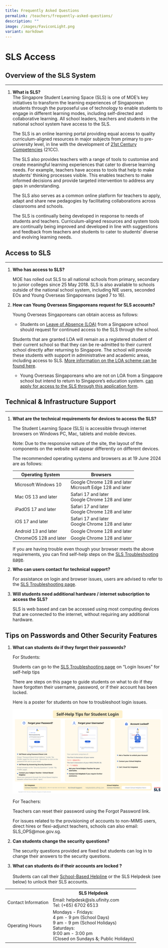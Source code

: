 ```yaml
---
title: Frequently Asked Questions
permalink: /teachers/frequently-asked-questions/
description: ""
image: /images/FaviconLight.png
variant: markdown
---
```

<h1>SLS Access</h1>

<h2 id="overview-of-sls-system">Overview of the SLS System</h2>
<hr>
<ol>
<li><p><strong>What is SLS?</strong> 
<br>The Singapore Student Learning Space (SLS) is one of MOE’s key initiatives to transform the learning experiences of Singaporean students through the purposeful use of technology to enable students to engage in different learning modes, including self-directed and collaborative learning. All school leaders, teachers and students in the national school system have access to the SLS.</p>
<p> The SLS is an online learning portal providing equal access to quality curriculum-aligned resources in major subjects from primary to pre-university level, in line with the development of <a target="_blank" href="https://www.moe.gov.sg/education-in-sg/21st-century-competencies">21st Century Competencies</a> (21CC).</p>
<p> The SLS also provides teachers with a range of tools to customise and create meaningful learning experiences that cater to diverse learning needs. For example, teachers have access to tools that help to make students’ thinking processes visible. This enables teachers to make informed decisions and provide targeted intervention to address any gaps in understanding.</p>
<p> The SLS also serves as a common online platform for teachers to apply, adapt and share new pedagogies by facilitating collaborations across classrooms and schools.</p>
<p> The SLS is continually being developed in response to needs of students and teachers. Curriculum-aligned resources and system tools are continually being improved and developed in line with suggestions and feedback from teachers and students to cater to students’ diverse and evolving learning needs.</p>
</li>
</ol>
<h2 id="access-to-sls">Access to SLS</h2>
<hr>
<ol>
<li><p><strong>Who has access to SLS?</strong></p>
<p> MOE has rolled out SLS to all national schools from primary, secondary to junior colleges since 25 May 2018. SLS is also available to schools outside of the national school system, including NIE users, seconded EOs and Young Overseas Singaporeans (aged 7 to 16).</p>
</li>
<li><p><strong>How can Young Overseas Singaporeans request for SLS accounts?</strong></p>
<p> Young Overseas Singaporeans can obtain access as follows:</p>
</li>
<ul><li>Students on <a target="_blank" href="https://go.gov.sg/loa">Leave of Absence (LOA)</a> from a Singapore school should request for continued access to the SLS through the school.</li></ul>
<p>Students that are granted LOA will remain as a registered student of their current school so that they can be re-admitted to their current school directly after returning to Singapore. The school will provide these students with support in administrative and academic areas, including access to SLS. <a target="_blank" href="https://go.gov.sg/loa">More information on the LOA scheme can be found here</a>.</p>

<ul><li>Young Overseas Singaporeans who are not on LOA from a Singapore school but intend to return to Singapore’s education system.
<a target="_blank" href="https://go.gov.sg/applyforsls">can apply for access to the SLS through this application form</a>.
</li></ul></ol>
<h2 id="technical-amp-infrastructure-support">Technical &amp; Infrastructure Support</h2>
<hr>
<ol><li><p><strong>What are the technical requirements for devices to access the SLS?</strong> <br></p>
<p> The Student Learning Space (SLS) is accessible through internet browsers on Windows PC, Mac, tablets and mobile devices.</p>
<p> Note: Due to the responsive nature of the site, the layout of the components on the website will appear differently on different devices.</p>
<p> The recommended operating systems and browsers as at 19 June 2024 are as follows:</p></li>
<table>
<thead>
<tr>
<th>Operating System</th>
<th>Browsers</th>
</tr>
</thead>
<tbody>
<tr>
<td>Microsoft Windows 10</td>
<td>Google Chrome 128 and later <br>Microsoft Edge 128 and later</td>
</tr>
<tr>
<td>Mac OS 13 and later</td>
<td>Safari 17 and later <br> Google Chrome 128 and later</td>
</tr>
<tr>
<td>iPadOS 17 and later</td>
<td>Safari 17 and later <br>Google Chrome 128 and later</td>
</tr>
<tr>
<td>iOS 17 and later</td>
<td>Safari 17 and later <br>Google Chrome 128 and later</td>
</tr>
<tr>
<td>Android 13 and later</td>
<td>Google Chrome 128 and later</td>
</tr>
<tr>
<td>ChromeOS 128 and later</td>
<td>Google Chrome 128 and later</td>
</tr>
</tbody>
</table>
<p>If you are having trouble even though your browser meets the above requirements, you can find self-help steps on the <a target="_blank" href="/login-troubleshooting/authentication/index/">SLS Troubleshooting page</a>.</p>
<li><strong>Who can users contact for technical support?</strong>
<p>For assistance on login and browser issues, users are advised to refer to the <a target="_blank" href="/login-troubleshooting/authentication/index/">SLS Troubleshooting page</a>.</p>
</li>
<li><p><strong>Will students need additional hardware / internet subscription to access the SLS?</strong></p>
<p> SLS is web based and can be accessed using most computing devices that are connected to the internet, without requiring any additional hardware.</p>
</li>
</ol>
<h2 id="tips-on-passwords-and-other-security-features">Tips on Passwords and Other Security Features</h2>
<ol>
<li><p><strong>What can students do if they forget their passwords?</strong></p>
<p> For Students:</p>
<p> Students can go to the <a target="_blank" href="/login-troubleshooting/authentication/index/">SLS Troubleshooting page</a> on “Login Issues” for self-help tips</p>
<p> There are steps on this page to guide students on what to do if they have forgotten their username, password, or if their account has been locked.</p>
<p> Here is a poster for students on how to troubleshoot login issues.</p>
</li>
<p><a href="/images/4Troubleshooting/Self-help%20tips%20for%20student%20login.png" target="_blank"><img src="/images/4Troubleshooting/Self-help%20tips%20for%20student%20login.png"></a></p>
<p>For Teachers:</p>
<p>Teachers can reset their password using the Forgot Password link.</p>
<p>For issues related to the provisioning of accounts to non-MIMS users, direct hires or flexi-adjunct teachers, schools can also email: SLS_OPS@moe.gov.sg.</p>
<li><p><strong>Can students change the security questions?</strong></p>
<p> The security questions provided are fixed but students can log in to change their answers to the security questions.</p>
</li>
<li><p><strong>What can students do if their accounts are locked ?</strong><br><br>
Students can call their <a target="_blank" href="/login-troubleshooting/get-help/get-help-from-your-school/">School-Based Helpline</a> or the SLS Helpdesk (see below) to unlock their SLS accounts.</p>
</li>
</ol>
<table><tbody><tr>
<th></th><th>SLS Helpdesk</th></tr><tr><td>Contact Information</td><td>Email: helpdesk@sls.ufinity.com
<br>Tel: (+65) 6702 6513</td></tr><tr><td>Operating Hours</td><td>
Mondays - Fridays:
<br>4 pm - 9 pm (School Days)
<br>9 am - 9 pm (School Holidays)
<br>Saturdays:
<br>9:00 am - 3:00 pm
<br>(Closed on Sundays &amp;; Public Holidays)</td></tr></tbody></table>